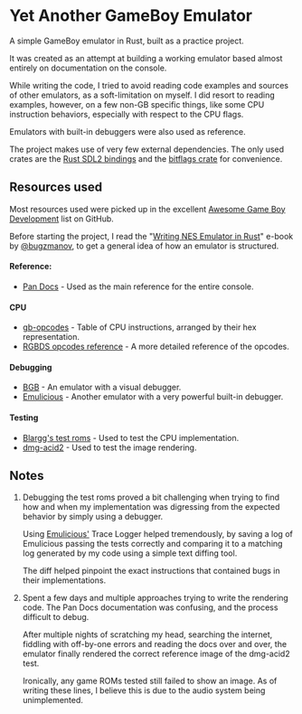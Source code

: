 ﻿# Yet Another GameBoy Emulator

A simple GameBoy emulator in Rust, built as a practice project.

It was created as an attempt at building a working emulator based almost entirely on documentation on the console.

While writing the code, I tried to avoid reading code examples and sources of other emulators, as a soft-limitation on myself. 
I did resort to reading examples, however, on a few non-GB specific things, like some CPU instruction behaviors, especially with respect to the CPU flags.

Emulators with built-in debuggers were also used as reference.

The project makes use of very few external dependencies. The only used crates are the [Rust SDL2 bindings](https://github.com/Rust-SDL2/rust-sdl2) 
and the [bitflags crate](https://docs.rs/bitflags/latest/bitflags/) for convenience.

## Resources used

Most resources used were picked up in the excellent [Awesome Game Boy Development](https://github.com/gbdev/awesome-gbdev) list on GitHub.

Before starting the project, I read the "[Writing NES Emulator in Rust](https://bugzmanov.github.io/nes_ebook/)" e-book 
by [@bugzmanov](https://github.com/bugzmanov/), to get a general idea of how an emulator is structured.

#### Reference:
- [Pan Docs](https://gbdev.github.io/pandocs/) - Used as the main reference for the entire console.

#### CPU
- [gb-opcodes](https://gbdev.github.io/gb-opcodes/optables/) - Table of CPU instructions, arranged by their hex representation.
- [RGBDS opcodes reference](https://rgbds.gbdev.io/docs/gbz80.7) - A more detailed reference of the opcodes.

#### Debugging
- [BGB](https://bgb.bircd.org/) - An emulator with a visual debugger.
- [Emulicious](https://emulicious.net/) - Another emulator with a very powerful built-in debugger.

#### Testing
- [Blargg's test roms](http://gbdev.gg8.se/files/roms/blargg-gb-tests/) - Used to test the CPU implementation.
- [dmg-acid2](https://github.com/mattcurrie/dmg-acid2) - Used to test the image rendering.

## Notes

1. Debugging the test roms proved a bit challenging when trying to find how and when my implementation was digressing
   from the expected behavior by simply using a debugger.

   Using [Emulicious'](https://emulicious.net/) Trace Logger helped tremendously, by saving a log of Emulicious 
   passing the tests correctly and comparing it to a matching log generated by my code using a simple text diffing tool.
   
   The diff helped pinpoint the exact instructions that contained bugs in their implementations.
2. Spent a few days and multiple approaches trying to write the rendering code. The Pan Docs documentation was confusing,
   and the process difficult to debug.
   
   After multiple nights of scratching my head, searching the internet, fiddling with off-by-one errors and reading the 
   docs over and over, the emulator finally rendered the correct reference image of the dmg-acid2 test.
   
   Ironically, any game ROMs tested still failed to show an image. As of writing these lines, I believe this is due to
   the audio system being unimplemented.
